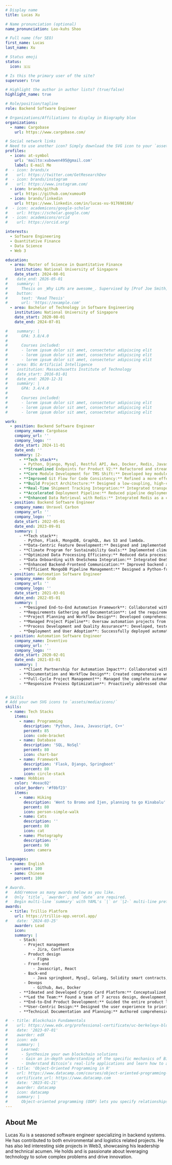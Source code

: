 ```yaml
---
# Display name
title: Lucas Xu

# Name pronunciation (optional)
name_pronunciation: Loo-kuhs Shoo

# Full name (for SEO)
first_name: Lucas
last_name: Xu

# Status emoji
status:
  icon: 🇸🇬

# Is this the primary user of the site?
superuser: true

# Highlight the author in author lists? (true/false)
highlight_name: true

# Role/position/tagline
role: Backend Software Engineer

# Organizations/Affiliations to display in Biography blox
organizations:
  - name: Cargobase
    url: https://www.cargobase.com/

# Social network links
# Need to use another icon? Simply download the SVG icon to your `assets/media/icons/` folder.
profiles:
  - icon: at-symbol
    url: 'mailto:xubowen495@gmail.com'
    label: E-mail Me
#  - icon: brands/x
#    url: https://twitter.com/GetResearchDev
#  - icon: brands/instagram
#    url: https://www.instagram.com/
  - icon: brands/github
    url: https://github.com/xumou49
  - icon: brands/linkedin
    url: https://www.linkedin.com/in/lucas-xu-917698160/
#  - icon: academicons/google-scholar
#    url: https://scholar.google.com/
#  - icon: academicons/orcid
#    url: https://orcid.org/

interests:
  - Software Engineering
  - Quantitative Finance
  - Data Science
  - Web 3 

education:
  - area: Master of Science in Quantitative Finance
    institution: National University of Singapore
    date_start: 2024-08-01
#    date_end: 2026-05-01
#    summary: |
#      Thesis on _Why LLMs are awesome_. Supervised by [Prof Joe Smith](https://example.com). Presented papers at 5 IEEE conferences with the contributions being published in 2 Springer journals.
#    button:
#      text: 'Read Thesis'
#      url: 'https://example.com'
  - area: Bachelor of Technology in Software Engineering
    institution: National University of Singapore
    date_start: 2020-08-01
    date_end: 2024-07-01

#    summary: |
#      GPA: 3.8/4.0
#
#      Courses included:
#      - lorem ipsum dolor sit amet, consectetur adipiscing elit
#      - lorem ipsum dolor sit amet, consectetur adipiscing elit
#      - lorem ipsum dolor sit amet, consectetur adipiscing elit
#  - area: BSc Artificial Intelligence
#    institution: Massachusetts Institute of Technology
#    date_start: 2016-01-01
#    date_end: 2020-12-31
#    summary: |
#      GPA: 3.4/4.0
#      
#      Courses included:
#      - lorem ipsum dolor sit amet, consectetur adipiscing elit
#      - lorem ipsum dolor sit amet, consectetur adipiscing elit
#      - lorem ipsum dolor sit amet, consectetur adipiscing elit

work:
  - position: Backend Software Engineer
    company_name: Cargobase
    company_url: ''
    company_logo: ''
    date_start: 2024-11-01
    date_end: ''
    summary: |2-
      - **Tech stack**: 
        - Python, Django, Mysql, Restful API, Aws, Docker, Redis, Javascript.
      - **Streamlined Endpoints for Product V2:** Refactored and streamlined backend endpoints to ensure compatibility with the product V2, enhancing system efficiency and frontend interaction.
      - **Core Module Development for TMS Shift:** Developed key modules, including File Import, Guest Invite, Invoice Form, and Order Consolidation, establishing essential functionality to support the product’s strategic shift toward a Transportation Management System (TMS)
      - **Improved Git Flow for Code Consistency:** Refined a more effective Git flow that allowed for smoother merges, preventing code divergences between branches and quicker issue resolution, resulting in a ~20% reduction in code conflicts.
      - **Build Project Architecture:** Designed a low-coupling, high-cohesion project structure, facilitating easy feature scaling, reducing code complexity, and lowering maintenance costs.
      - **Real-Time Shipment Tracking Integration:** Integrated transportation visibility service provider(Portcast) for real-time geolocation tracking, increasing user engagement and customer satisfaction with live shipment updates.
      - **Accelerated Deployment Pipeline:** Reduced pipeline deployment time by ~30 to 50%, accelerating development cycles and deployment speed, boosting productivity.
      - **Enhanced Data Retrieval with Redis:** Integrated Redis as a caching layer within our product, enhancing data retrieval speed and reducing load on primary databases to support faster, more responsive user interactions.
  - position: Backend Software Engineer
    company_name: Unravel Carbon
    company_url: ''
    company_logo: ''
    date_start: 2022-05-01
    date_end: 2023-09-01
    summary: |
      - **Tech stack**: 
        - Python, Flask, MongoDB, GraphQL, Aws S3 and lambda.
      - **Data-Centric Feature Development:** Designed and implemented data-centric functionalities, including supplier data requests, data input, user invitation and management, and company profile, enabling more granular data management and user insights.
      - **Climate Program for Sustainability Goals:** Implemented climate program module that enables customers to leverage emissions reports and set targets, providing data-backed insights for a 15% increase in engagement with sustainability goals.
      - **Optimized Data Processing Efficiency:** Reduced data processing times by 50% with optimized MongoDB aggregation, accelerating analytical chart generation and improving real-time reporting capabilities.
      - **Data Onboarding with OneSchema Integration:** Integrated OneSchema for seamless data uploads, improving validation accuracy by 30% and reducing onboarding times by 40%, enhancing data quality and user satisfaction.
      - **Enhanced Backend-Frontend Communication:** Improved backend and data engine communication with the frontend, reducing latency by 35% and increasing system uptime by 20%, resulting in more reliable data flows.
      - **Efficient MongoDB Pipeline Management:** Designed a Python-friendly framework for managing MongoDB aggregation pipelines, reducing pipeline build time by 25% and enhancing data workflow efficiency.
  - position: Automation Software Engineer
    company_name: Grab
    company_url: ''
    company_logo: ''
    date_start: 2021-03-01
    date_end: 2022-05-01
    summary: |
      - **Designed End-to-End Automation Framework**: Collaborated with cross-functional teams to automate critical business processes, increasing efficiency and reducing manual workload.
      - **Requirements Gathering and Documentation**: Led the requirements analysis process, aligning with stakeholders to produce clear, actionable documentation for each automation project.
      - **Project Planning and Workflow Design**: Developed comprehensive project plans, including process mapping, risk assessment, and improvement strategies, ensuring streamlined project execution.
      - **Managed Project Pipeline**: Oversaw automation projects from inception to deployment, aligning timelines with strategic objectives and consistently meeting deadlines.
      - **Process Development and Quality Assurance**: Developed, tested, and maintained automated business processes, achieving measurable improvements in operational efficiency.
      - **Deployment and User Adoption**: Successfully deployed automation solutions, providing user training and detailed manuals to support adoption and maximize solution impact.
  - position: Automation Software Engineer
    company_name: Inventivo
    company_url: ''
    company_logo: ''
    date_start: 2020-02-01
    date_end: 2021-03-01
    summary: |
      - **Client Partnership for Automation Impact**: Collaborated with major clients, including Bank of China and Shiseido, to identify automation opportunities, enhancing operational efficiency and streamlining key workflows.
      - **Documentation and Workflow Design**: Created comprehensive workflow documents to support technical assessments and facilitate smooth automation implementation.
      - **Full-Cycle Project Management**: Managed the complete automation lifecycle, from process analysis and development to testing, troubleshooting, and user training, ensuring seamless delivery and high adoption rates.
      - **Responsive Process Optimization**: Proactively addressed change requests, delivering timely updates that aligned existing automations with evolving business needs, maximizing process relevance and value.


# Skills
# Add your own SVG icons to `assets/media/icons/`
skills:
  - name: Tech Stacks
    items:
      - name: Programming
        description: 'Python, Java, Javascript, C++'
        percent: 85
        icon: code-bracket
      - name: Database
        description: 'SQL, NoSql'
        percent: 80
        icon: chart-bar
      - name: Framework
        description: 'Flask, Django, Springboot'
        percent: 80
        icon: circle-stack
  - name: Hobbies
    color: '#eeac02'
    color_border: '#f0bf23'
    items:
      - name: Hiking
        description: 'Went to Bromo and Ijen, planning to go Kinabalu'
        percent: 80
        icon: person-simple-walk
      - name: Cats
        description: ''
        percent: 80
        icon: cat
      - name: Photography
        description: ''
        percent: 90
        icon: camera

languages:
  - name: English
    percent: 100
  - name: Chinese
    percent: 100

# Awards.
#   Add/remove as many awards below as you like.
#   Only `title`, `awarder`, and `date` are required.
#   Begin multi-line `summary` with YAML's `|` or `|2-` multi-line prefix and indent 2 spaces below.
awards:
  - title: Trillio Platform
    url: https://trillio-app.vercel.app/
#    date: '2024-03-25'
    awarder: Lead
    icon: 
    summary: |
      - Stack:
        - Project management
            - Jira, Confluence
        - Product design
            - Figma
        - Front-end
            - Javascript, React
        - Back-end
            - Java springboot, Mysql, Golang, Solidity smart contracts, metamasks.
        - Devops
            - Github, Aws, Docker 
      - **Ideated and Developed Crypto Card Platform:** Conceptualized Trillio, a platform that empowers users to spend digital assets securely while enjoying credit card benefits like rewards, cashbacks, and offers.
      - **Led the Team:** Found a team of 7 across design, development, and marketing, fostering collaboration and driving the project from concept to implementation.
      - **End-to-End Product Development:** Guided the entire product lifecycle, from idea generation to execution, including shaping product outlines, creating user personas, and defining core features to align with user needs.
      - **User-Centric Design:** Designed the user experience to prioritize security, usability, and rewards for crypto users, effectively bridging digital assets with traditional credit card conveniences.
      - **Technical Documentation and Planning:** Authored comprehensive technical documentation, outlining platform architecture, feature requirements, to support scalable and flexible operations.

#  - title: Blockchain Fundamentals
#    url: https://www.edx.org/professional-certificate/uc-berkeleyx-blockchain-fundamentals
#    date: '2023-07-01'
#    awarder: edX
#    icon: edx
#    summary: |
#      Learned:
#      - Synthesize your own blockchain solutions
#      - Gain an in-depth understanding of the specific mechanics of Bitcoin
#      - Understand Bitcoin’s real-life applications and learn how to attack and destroy Bitcoin, Ethereum, smart contracts and Dapps, and alternatives to Bitcoin’s Proof-of-Work consensus algorithm
#  - title: 'Object-Oriented Programming in R'
#    url: https://www.datacamp.com/courses/object-oriented-programming-with-s3-and-r6-in-r
#    certificate_url: https://www.datacamp.com
#    date: '2023-01-21'
#    awarder: datacamp
#    icon: datacamp
#    summary: |
#      Object-oriented programming (OOP) lets you specify relationships between functions and the objects that they can act on, helping you manage complexity in your code. This is an intermediate level course, providing an introduction to OOP, using the S3 and R6 systems. S3 is a great day-to-day R programming tool that simplifies some of the functions that you write. R6 is especially useful for industry-specific analyses, working with web APIs, and building GUIs.
---
```


## About Me

Lucas Xu is a seasoned software engineer specializing in backend systems. He has contributed to both environmental and logistics related projects. He has also led interesting side projects in Web3, showcasing his leadership and technical acumen. He holds and is passionate about leveraging technology to solve complex problems and drive innovation.
